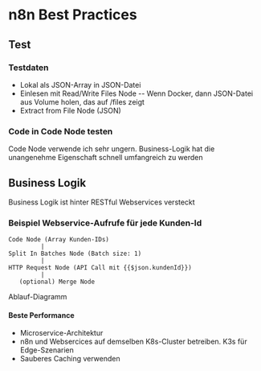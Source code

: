 # n8n Best Practices

## Test

### Testdaten

- Lokal als JSON-Array in JSON-Datei
- Einlesen mit Read/Write Files Node
-- Wenn Docker, dann JSON-Datei aus Volume holen, das auf /files zeigt
- Extract from File Node (JSON)

### Code in Code Node testen

Code Node verwende ich sehr ungern. Business-Logik hat die unangenehme Eigenschaft schnell umfangreich zu werden

## Business Logik

Business Logik ist hinter RESTful Webservices versteckt

### Beispiel Webservice-Aufrufe für jede Kunden-Id 

```matematica
Code Node (Array Kunden-IDs)
         |
Split In Batches Node (Batch size: 1)
         |
HTTP Request Node (API Call mit {{$json.kundenId}})
         |
   (optional) Merge Node
```
Ablauf-Diagramm

#### Beste Performance

- Microservice-Architektur
- n8n und Websercices auf demselben K8s-Cluster betreiben. K3s für Edge-Szenarien
- Sauberes Caching verwenden
